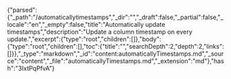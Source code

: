 {"parsed":{"_path":"/automaticallytimestamps","_dir":"","_draft":false,"_partial":false,"_locale":"en","_empty":false,"title":"Automatically update timestamps","description":"Update a column timestamp on every update.","excerpt":{"type":"root","children":[]},"body":{"type":"root","children":[],"toc":{"title":"","searchDepth":2,"depth":2,"links":[]}},"_type":"markdown","_id":"content:automaticallyTimestamps.md","_source":"content","_file":"automaticallyTimestamps.md","_extension":"md"},"hash":"3IxtPqPfvA"}